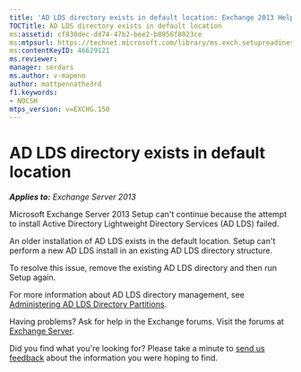 ```yaml
---
title: 'AD LDS directory exists in default location: Exchange 2013 Help'
TOCTitle: AD LDS directory exists in default location
ms:assetid: cf830dec-dd74-47b2-bee2-b8956f8023ce
ms:mtpsurl: https://technet.microsoft.com/library/ms.exch.setupreadiness.adamdatapathexists(v=EXCHG.150)
ms:contentKeyID: 46629121
ms.reviewer: 
manager: serdars
ms.author: v-mapenn
author: mattpennathe3rd
f1.keywords:
- NOCSH
mtps_version: v=EXCHG.150
---
```


# AD LDS directory exists in default location

_**Applies to:** Exchange Server 2013_

Microsoft Exchange Server 2013 Setup can't continue because the attempt to install Active Directory Lightweight Directory Services (AD LDS) failed.

An older installation of AD LDS exists in the default location. Setup can't perform a new AD LDS install in an existing AD LDS directory structure.

To resolve this issue, remove the existing AD LDS directory and then run Setup again.

For more information about AD LDS directory management, see [Administering AD LDS Directory Partitions](https://go.microsoft.com/fwlink/p/?linkid=272302).

Having problems? Ask for help in the Exchange forums. Visit the forums at [Exchange Server](https://go.microsoft.com/fwlink/p/?linkid=60612).

Did you find what you're looking for? Please take a minute to [send us feedback](mailto:exsetuphelpfeedback@microsoft.com?subject=exchange%202013%20setup%20help%20feedback) about the information you were hoping to find.
